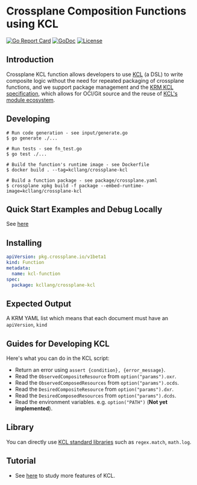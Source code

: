 # Crossplane Composition Functions using KCL

[![Go Report Card](https://goreportcard.com/badge/kcl-lang.io/crossplane-kcl)](https://goreportcard.com/report/kcl-lang.io/crossplane-kcl)
[![GoDoc](https://godoc.org/kcl-lang.io/crossplane-kcl?status.svg)](https://godoc.org/kcl-lang.io/crossplane-kcl)
[![License](https://img.shields.io/badge/License-Apache%202.0-blue.svg)](https://kcl-lang.io/crossplane-kcl/blob/main/LICENSE)

## Introduction

Crossplane KCL function allows developers to use [KCL](https://kcl-lang.io/) (a DSL) to write composite logic without the need for repeated packaging of crossplane functions, and we support package management and the [KRM KCL specification](https://github.com/kcl-lang/krm-kcl), which allows for OCI/Git source and the reuse of [KCL's module ecosystem](https://artifacthub.io/packages/search?org=kcl&sort=relevance&page=1).

## Developing

```shell
# Run code generation - see input/generate.go
$ go generate ./...

# Run tests - see fn_test.go
$ go test ./...

# Build the function's runtime image - see Dockerfile
$ docker build . --tag=kcllang/crossplane-kcl

# Build a function package - see package/crossplane.yaml
$ crossplane xpkg build -f package --embed-runtime-image=kcllang/crossplane-kcl
```

## Quick Start Examples and Debug Locally

See [here](./examples/resources/basic/)

## Installing

```yaml
apiVersion: pkg.crossplane.io/v1beta1
kind: Function
metadata:
  name: kcl-function
spec:
  package: kcllang/crossplane-kcl
```

## Expected Output

A KRM YAML list which means that each document must have an `apiVersion`, `kind`

## Guides for Developing KCL

Here's what you can do in the KCL script:

+ Return an error using `assert {condition}, {error_message}`.
+ Read the `ObservedCompositeResource` from `option("params").oxr`.
+ Read the `ObservedComposedResources` from `option("params").ocds`.
+ Read the `DesiredCompositeResource` from `option("params").dxr`.
+ Read the `DesiredComposedResources` from `option("params").dcds`.
+ Read the environment variables. e.g. `option("PATH")` (**Not yet implemented**).

## Library

You can directly use [KCL standard libraries](https://kcl-lang.io/docs/reference/model/overview) such as `regex.match`, `math.log`.

## Tutorial

+ See [here](https://kcl-lang.io/docs/reference/lang/tour) to study more features of KCL.
